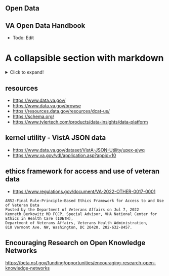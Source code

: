 ## Open Data


## VA Open Data Handbook
* Todo: Edit

# A collapsible section with markdown
<details>
  <summary>Click to expand!</summary>
  
  ## Heading
  1. A numbered
  2. list
     * With some
     * Sub bullets
</details>


## resources
* https://www.data.va.gov/
* https://www.data.va.gov/browse
* https://resources.data.gov/resources/dcat-us/
* https://schema.org/
* https://www.tylertech.com/products/data-insights/data-platform


## kernel utility - VistA JSON data
* https://www.data.va.gov/dataset/VistA-JSON-Utility/upex-ajwq
* https://www.va.gov/vdl/application.asp?appid=10


## ethics framework for access and use of veteran data
* https://www.regulations.gov/document/VA-2022-OTHER-0017-0001

``` text
AR52-Final Rule-Principle-Based Ethics Framework for Access to and Use of Veteran Data
Posted by the Department of Veterans Affairs on Jul 7, 2022
Kenneth Berkowitz MD FCCP, Special Advisor, VHA National Center for Ethics in Health Care (10ETH), 
Department of Veterans Affairs, Veterans Health Administration, 
810 Vermont Ave. NW, Washington, DC 20420. 202-632-8457.
```

## Encouraging Research on Open Knowledge Networks
https://beta.nsf.gov/funding/opportunities/encouraging-research-open-knowledge-networks


